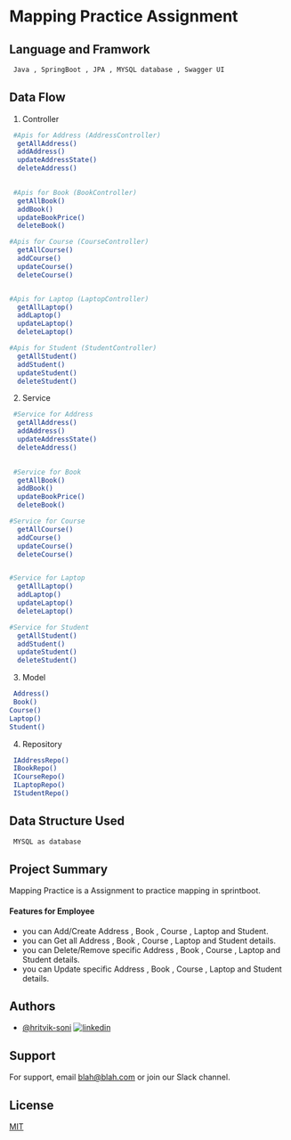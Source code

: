 # Mapping Practice Assignment

## Language and Framwork 

```bash
 Java , SpringBoot , JPA , MYSQL database , Swagger UI
```

## Data Flow

 1. Controller 

```bash
 #Apis for Address (AddressController)
  getAllAddress()
  addAddress()
  updateAddressState()
  deleteAddress()
  

 #Apis for Book (BookController)
  getAllBook()
  addBook()
  updateBookPrice()
  deleteBook()

#Apis for Course (CourseController)
  getAllCourse()
  addCourse()
  updateCourse()
  deleteCourse()


#Apis for Laptop (LaptopController)
  getAllLaptop()
  addLaptop()
  updateLaptop()
  deleteLaptop()

#Apis for Student (StudentController)
  getAllStudent()
  addStudent()
  updateStudent()
  deleteStudent()

```
2. Service 

```bash
 #Service for Address 
  getAllAddress()
  addAddress()
  updateAddressState()
  deleteAddress()
  

 #Service for Book 
  getAllBook()
  addBook()
  updateBookPrice()
  deleteBook()

#Service for Course 
  getAllCourse()
  addCourse()
  updateCourse()
  deleteCourse()


#Service for Laptop 
  getAllLaptop()
  addLaptop()
  updateLaptop()
  deleteLaptop()

#Service for Student 
  getAllStudent()
  addStudent()
  updateStudent()
  deleteStudent()

```

3. Model

```bash
 Address()
 Book()
Course()
Laptop()
Student()
```
4. Repository

```bash
 IAddressRepo()
 IBookRepo()
 ICourseRepo()
 ILaptopRepo()
 IStudentRepo()
```

## Data Structure Used

```bash
 MYSQL as database
```

## Project Summary

Mapping Practice is a Assignment to practice mapping in sprintboot.
 
  #### Features for Employee

- you can Add/Create Address , Book , Course , Laptop and Student.
- you can Get all Address , Book , Course , Laptop and Student details.
- you can Delete/Remove specific Address , Book , Course , Laptop and Student details.
- you can Update specific Address , Book , Course , Laptop and Student details.


  
## Authors

- [@hritvik-soni](https://www.github.com/hritvik-soni)
[![linkedin](https://img.shields.io/badge/linkedin-0A66C2?style=for-the-badge&logo=linkedin&logoColor=white)](https://www.linkedin.com/)


## Support

For support, email blah@blah.com or join our Slack channel.


## License

[MIT](https://choosealicense.com/licenses/mit/)


